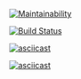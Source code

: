 [![Maintainability](https://api.codeclimate.com/v1/badges/f28ed04a722d6b966d6c/maintainability)](https://codeclimate.com/github/fastNick/project-lvl1-s400/maintainability)

[![Build Status](https://travis-ci.org/fastNick/project-lvl1-s400.svg?branch=master)](https://travis-ci.org/fastNick/project-lvl1-s400)

[![asciicast](https://asciinema.org/a/HOXeft3kjLsyuZGzBLvvdL17Q.svg)](https://asciinema.org/a/HOXeft3kjLsyuZGzBLvvdL17Q)

[![asciicast](https://asciinema.org/a/YcRobW2W4fOEArzlwwQj7upHO.svg)](https://asciinema.org/a/YcRobW2W4fOEArzlwwQj7upHO)